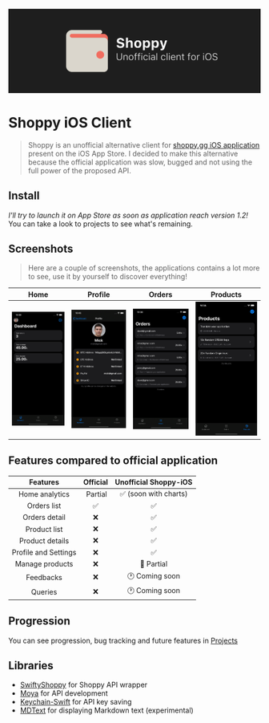 ![Banner](media/hero.png)

# Shoppy iOS Client
> Shoppy is an unofficial alternative client for [shoppy.gg iOS application](https://apps.apple.com/fr/app/shoppy-ecommerce/id1486173778?l=en) present on the iOS App Store. I decided to make this alternative because the official application was slow, bugged and not using the full power of the proposed API.

## Install
_I'll try to launch it on App Store as soon as application reach version 1.2!_ You can take a look to projects to see what's remaining.

## Screenshots
> Here are a couple of screenshots, the applications contains a lot more to see, use it by yourself to discover everything!

| Home | Profile | Orders | Products |
|:----:|:-------:|:------:|:--------:|
| ![Home view](media/Home.png) | ![Profile view](media/Profile.png) | ![Orders view](media/Orders.png) | ![Products view](media/Products.png) |

## Features compared to official application
| Features | Official | Unofficial Shoppy-iOS |
|:--------:|:--------:|:---------------------:|
| Home analytics | Partial | ✅ (soon with charts) |
| Orders list | ✅ | ✅ |
| Orders detail | ❌ | ✅ |
| Product list | ❌ | ✅ |
| Product details | ❌ | ✅ |
| Profile and Settings | ❌ | ✅ |
| Manage products | ❌ | 🔄 Partial |
| Feedbacks | ❌ | 🕐 Coming soon |
| Queries | ❌ | 🕐 Coming soon |


## Progression
You can see progression, bug tracking and future features in [Projects](https://github.com/vlourme/Shoppy-iOS/projects)

## Libraries
- [SwiftyShoppy](https://github.com/vlourme/SwiftyShoppy) for Shoppy API wrapper
- [Moya](https://github.com/Moya/Moya) for API development
- [Keychain-Swift](https://github.com/evgenyneu/keychain-swift) for API key saving
- [MDText](https://github.com/Lambdo-Labs/MDText) for displaying Markdown text (experimental)